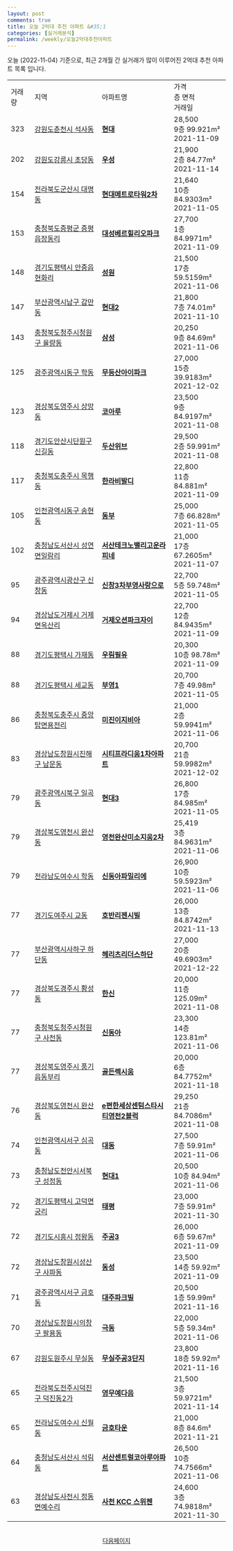 ```yaml
---
layout: post
comments: true
title: 오늘 2억대 추천 아파트 &#35;1
categories: [실거래분석]
permalink: /weekly/오늘2억대추천아파트
---
```


오늘 (2022-11-04) 기준으로, 최근 2개월 간 실거래가 많이 이루어진 2억대 추천 아파트 목록 입니다.

<table class="sortable">
  <tr>
    <td>거래량</td>
    <td>지역</td>
    <td>아파트명</td>
    <td>가격<br>층 면적<br>거래일</td>
  </tr>

  <tr class="item">
    <td>323</td>
    <td><a href="/apt/강원도춘천시석사동">강원도춘천시 석사동</a></td>
    <td style="font-weight: bold;"><a href="/apt/강원도춘천시석사동현대">현대</a></td>
    <td>28,500<br>9층  99.921m²<br>2021-11-09</td>
  </tr>

  <tr class="item">
    <td>202</td>
    <td><a href="/apt/강원도강릉시초당동">강원도강릉시 초당동</a></td>
    <td style="font-weight: bold;"><a href="/apt/강원도강릉시초당동우성">우성</a></td>
    <td>21,900<br>2층  84.77m²<br>2021-11-14</td>
  </tr>

  <tr class="item">
    <td>154</td>
    <td><a href="/apt/전라북도군산시대명동">전라북도군산시 대명동</a></td>
    <td style="font-weight: bold;"><a href="/apt/전라북도군산시대명동현대메트로타워2차">현대메트로타워2차</a></td>
    <td>21,640<br>10층  84.9303m²<br>2021-11-05</td>
  </tr>

  <tr class="item">
    <td>153</td>
    <td><a href="/apt/충청북도증평군증평읍장동리">충청북도증평군 증평읍장동리</a></td>
    <td style="font-weight: bold;"><a href="/apt/충청북도증평군증평읍장동리대성베르힐리오파크">대성베르힐리오파크</a></td>
    <td>27,700<br>1층  84.9971m²<br>2021-11-09</td>
  </tr>

  <tr class="item">
    <td>148</td>
    <td><a href="/apt/경기도평택시안중읍현화리">경기도평택시 안중읍현화리</a></td>
    <td style="font-weight: bold;"><a href="/apt/경기도평택시안중읍현화리성원">성원</a></td>
    <td>21,500<br>17층  59.5159m²<br>2021-11-06</td>
  </tr>

  <tr class="item">
    <td>147</td>
    <td><a href="/apt/부산광역시남구감만동">부산광역시남구 감만동</a></td>
    <td style="font-weight: bold;"><a href="/apt/부산광역시남구감만동현대2">현대2</a></td>
    <td>21,800<br>7층  74.01m²<br>2021-11-10</td>
  </tr>

  <tr class="item">
    <td>143</td>
    <td><a href="/apt/충청북도청주시청원구율량동">충청북도청주시청원구 율량동</a></td>
    <td style="font-weight: bold;"><a href="/apt/충청북도청주시청원구율량동삼성">삼성</a></td>
    <td>20,250<br>9층  84.69m²<br>2021-11-06</td>
  </tr>

  <tr class="item">
    <td>125</td>
    <td><a href="/apt/광주광역시동구학동">광주광역시동구 학동</a></td>
    <td style="font-weight: bold;"><a href="/apt/광주광역시동구학동무등산아이파크">무등산아이파크</a></td>
    <td>27,000<br>15층  39.9183m²<br>2021-12-02</td>
  </tr>

  <tr class="item">
    <td>123</td>
    <td><a href="/apt/경상북도영주시상망동">경상북도영주시 상망동</a></td>
    <td style="font-weight: bold;"><a href="/apt/경상북도영주시상망동코아루">코아루</a></td>
    <td>23,500<br>9층  84.9197m²<br>2021-11-08</td>
  </tr>

  <tr class="item">
    <td>118</td>
    <td><a href="/apt/경기도안산시단원구신길동">경기도안산시단원구 신길동</a></td>
    <td style="font-weight: bold;"><a href="/apt/경기도안산시단원구신길동두산위브">두산위브</a></td>
    <td>29,500<br>2층  59.991m²<br>2021-11-08</td>
  </tr>

  <tr class="item">
    <td>117</td>
    <td><a href="/apt/충청북도충주시목행동">충청북도충주시 목행동</a></td>
    <td style="font-weight: bold;"><a href="/apt/충청북도충주시목행동한라비발디">한라비발디</a></td>
    <td>22,800<br>11층  84.881m²<br>2021-11-09</td>
  </tr>

  <tr class="item">
    <td>105</td>
    <td><a href="/apt/인천광역시동구송현동">인천광역시동구 송현동</a></td>
    <td style="font-weight: bold;"><a href="/apt/인천광역시동구송현동동부">동부</a></td>
    <td>25,000<br>7층  66.828m²<br>2021-11-05</td>
  </tr>

  <tr class="item">
    <td>102</td>
    <td><a href="/apt/충청남도서산시성연면일람리">충청남도서산시 성연면일람리</a></td>
    <td style="font-weight: bold;"><a href="/apt/충청남도서산시성연면일람리서산테크노밸리고운라피네">서산테크노밸리고운라피네</a></td>
    <td>21,000<br>17층  67.2605m²<br>2021-11-07</td>
  </tr>

  <tr class="item">
    <td>95</td>
    <td><a href="/apt/광주광역시광산구신창동">광주광역시광산구 신창동</a></td>
    <td style="font-weight: bold;"><a href="/apt/광주광역시광산구신창동신창3차부영사랑으로">신창3차부영사랑으로</a></td>
    <td>22,700<br>5층  59.748m²<br>2021-11-05</td>
  </tr>

  <tr class="item">
    <td>94</td>
    <td><a href="/apt/경상남도거제시거제면옥산리">경상남도거제시 거제면옥산리</a></td>
    <td style="font-weight: bold;"><a href="/apt/경상남도거제시거제면옥산리거제오션파크자이">거제오션파크자이</a></td>
    <td>22,700<br>12층  84.9435m²<br>2021-11-09</td>
  </tr>

  <tr class="item">
    <td>88</td>
    <td><a href="/apt/경기도평택시가재동">경기도평택시 가재동</a></td>
    <td style="font-weight: bold;"><a href="/apt/경기도평택시가재동우림필유">우림필유</a></td>
    <td>20,300<br>10층  98.78m²<br>2021-11-09</td>
  </tr>

  <tr class="item">
    <td>88</td>
    <td><a href="/apt/경기도평택시세교동">경기도평택시 세교동</a></td>
    <td style="font-weight: bold;"><a href="/apt/경기도평택시세교동부영1">부영1</a></td>
    <td>20,700<br>7층  49.98m²<br>2021-11-05</td>
  </tr>

  <tr class="item">
    <td>86</td>
    <td><a href="/apt/충청북도충주시중앙탑면용전리">충청북도충주시 중앙탑면용전리</a></td>
    <td style="font-weight: bold;"><a href="/apt/충청북도충주시중앙탑면용전리미진이지비아">미진이지비아</a></td>
    <td>21,000<br>2층  59.9941m²<br>2021-11-06</td>
  </tr>

  <tr class="item">
    <td>83</td>
    <td><a href="/apt/경상남도창원시진해구남문동">경상남도창원시진해구 남문동</a></td>
    <td style="font-weight: bold;"><a href="/apt/경상남도창원시진해구남문동시티프라디움1차아파트">시티프라디움1차아파트</a></td>
    <td>20,700<br>21층  59.9982m²<br>2021-12-02</td>
  </tr>

  <tr class="item">
    <td>79</td>
    <td><a href="/apt/광주광역시북구일곡동">광주광역시북구 일곡동</a></td>
    <td style="font-weight: bold;"><a href="/apt/광주광역시북구일곡동현대3">현대3</a></td>
    <td>26,800<br>17층  84.985m²<br>2021-11-05</td>
  </tr>

  <tr class="item">
    <td>79</td>
    <td><a href="/apt/경상북도영천시완산동">경상북도영천시 완산동</a></td>
    <td style="font-weight: bold;"><a href="/apt/경상북도영천시완산동영천완산미소지움2차">영천완산미소지움2차</a></td>
    <td>25,419<br>3층  84.9631m²<br>2021-11-06</td>
  </tr>

  <tr class="item">
    <td>79</td>
    <td><a href="/apt/전라남도여수시학동">전라남도여수시 학동</a></td>
    <td style="font-weight: bold;"><a href="/apt/전라남도여수시학동신동아파밀리에">신동아파밀리에</a></td>
    <td>26,900<br>10층  59.5923m²<br>2021-11-06</td>
  </tr>

  <tr class="item">
    <td>77</td>
    <td><a href="/apt/경기도여주시교동">경기도여주시 교동</a></td>
    <td style="font-weight: bold;"><a href="/apt/경기도여주시교동호반리젠시빌">호반리젠시빌</a></td>
    <td>26,000<br>13층  84.8742m²<br>2021-11-13</td>
  </tr>

  <tr class="item">
    <td>77</td>
    <td><a href="/apt/부산광역시사하구하단동">부산광역시사하구 하단동</a></td>
    <td style="font-weight: bold;"><a href="/apt/부산광역시사하구하단동헤리츠리더스하단">헤리츠리더스하단</a></td>
    <td>27,000<br>20층  49.6903m²<br>2021-12-22</td>
  </tr>

  <tr class="item">
    <td>77</td>
    <td><a href="/apt/경상북도경주시황성동">경상북도경주시 황성동</a></td>
    <td style="font-weight: bold;"><a href="/apt/경상북도경주시황성동한신">한신</a></td>
    <td>20,000<br>11층  125.09m²<br>2021-11-08</td>
  </tr>

  <tr class="item">
    <td>77</td>
    <td><a href="/apt/충청북도청주시청원구사천동">충청북도청주시청원구 사천동</a></td>
    <td style="font-weight: bold;"><a href="/apt/충청북도청주시청원구사천동신동아">신동아</a></td>
    <td>23,300<br>14층  123.81m²<br>2021-11-06</td>
  </tr>

  <tr class="item">
    <td>77</td>
    <td><a href="/apt/경상북도영주시풍기읍동부리">경상북도영주시 풍기읍동부리</a></td>
    <td style="font-weight: bold;"><a href="/apt/경상북도영주시풍기읍동부리골든렉시움">골든렉시움</a></td>
    <td>20,000<br>6층  84.7752m²<br>2021-11-18</td>
  </tr>

  <tr class="item">
    <td>76</td>
    <td><a href="/apt/경상북도영천시완산동">경상북도영천시 완산동</a></td>
    <td style="font-weight: bold;"><a href="/apt/경상북도영천시완산동e편한세상센텀스타시티영천2블럭">e편한세상센텀스타시티영천2블럭</a></td>
    <td>29,250<br>21층  84.7086m²<br>2021-11-08</td>
  </tr>

  <tr class="item">
    <td>74</td>
    <td><a href="/apt/인천광역시서구심곡동">인천광역시서구 심곡동</a></td>
    <td style="font-weight: bold;"><a href="/apt/인천광역시서구심곡동대동">대동</a></td>
    <td>27,500<br>7층  59.91m²<br>2021-11-06</td>
  </tr>

  <tr class="item">
    <td>73</td>
    <td><a href="/apt/충청남도천안시서북구성정동">충청남도천안시서북구 성정동</a></td>
    <td style="font-weight: bold;"><a href="/apt/충청남도천안시서북구성정동현대1">현대1</a></td>
    <td>20,500<br>10층  84.94m²<br>2021-11-06</td>
  </tr>

  <tr class="item">
    <td>72</td>
    <td><a href="/apt/경기도평택시고덕면궁리">경기도평택시 고덕면궁리</a></td>
    <td style="font-weight: bold;"><a href="/apt/경기도평택시고덕면궁리태평">태평</a></td>
    <td>23,000<br>7층  59.91m²<br>2021-11-30</td>
  </tr>

  <tr class="item">
    <td>72</td>
    <td><a href="/apt/경기도시흥시정왕동">경기도시흥시 정왕동</a></td>
    <td style="font-weight: bold;"><a href="/apt/경기도시흥시정왕동주공3">주공3</a></td>
    <td>26,000<br>6층  59.67m²<br>2021-11-09</td>
  </tr>

  <tr class="item">
    <td>72</td>
    <td><a href="/apt/경상남도창원시성산구사파동">경상남도창원시성산구 사파동</a></td>
    <td style="font-weight: bold;"><a href="/apt/경상남도창원시성산구사파동동성">동성</a></td>
    <td>23,500<br>14층  59.92m²<br>2021-11-09</td>
  </tr>

  <tr class="item">
    <td>71</td>
    <td><a href="/apt/광주광역시서구금호동">광주광역시서구 금호동</a></td>
    <td style="font-weight: bold;"><a href="/apt/광주광역시서구금호동대주파크빌">대주파크빌</a></td>
    <td>20,500<br>1층  59.99m²<br>2021-11-16</td>
  </tr>

  <tr class="item">
    <td>70</td>
    <td><a href="/apt/경상남도창원시의창구팔용동">경상남도창원시의창구 팔용동</a></td>
    <td style="font-weight: bold;"><a href="/apt/경상남도창원시의창구팔용동극동">극동</a></td>
    <td>22,000<br>5층  59.34m²<br>2021-11-06</td>
  </tr>

  <tr class="item">
    <td>67</td>
    <td><a href="/apt/강원도원주시무실동">강원도원주시 무실동</a></td>
    <td style="font-weight: bold;"><a href="/apt/강원도원주시무실동무실주공3단지">무실주공3단지</a></td>
    <td>23,800<br>18층  59.92m²<br>2021-11-16</td>
  </tr>

  <tr class="item">
    <td>65</td>
    <td><a href="/apt/전라북도전주시덕진구덕진동2가">전라북도전주시덕진구 덕진동2가</a></td>
    <td style="font-weight: bold;"><a href="/apt/전라북도전주시덕진구덕진동2가영무예다음">영무예다음</a></td>
    <td>21,500<br>3층  59.9721m²<br>2021-11-14</td>
  </tr>

  <tr class="item">
    <td>65</td>
    <td><a href="/apt/전라남도여수시신월동">전라남도여수시 신월동</a></td>
    <td style="font-weight: bold;"><a href="/apt/전라남도여수시신월동금호타운">금호타운</a></td>
    <td>21,000<br>8층  84.6m²<br>2021-11-21</td>
  </tr>

  <tr class="item">
    <td>64</td>
    <td><a href="/apt/충청남도서산시석림동">충청남도서산시 석림동</a></td>
    <td style="font-weight: bold;"><a href="/apt/충청남도서산시석림동서산센트럴코아루아파트">서산센트럴코아루아파트</a></td>
    <td>26,500<br>10층  74.7566m²<br>2021-11-06</td>
  </tr>

  <tr class="item">
    <td>63</td>
    <td><a href="/apt/경상남도사천시정동면예수리">경상남도사천시 정동면예수리</a></td>
    <td style="font-weight: bold;"><a href="/apt/경상남도사천시정동면예수리사천KCC스위첸">사천 KCC 스위첸</a></td>
    <td>24,600<br>3층  74.9818m²<br>2021-11-30</td>
  </tr>

  <tr>
      <script async src="https://pagead2.googlesyndication.com/pagead/js/adsbygoogle.js?client=ca-pub-3485438051770037"
          crossorigin="anonymous"></script>
      <ins class="adsbygoogle"
          style="display:block"
          data-ad-format="fluid"
          data-ad-layout-key="-fb+5w+4e-db+86"
          data-ad-client="ca-pub-3485438051770037"
          data-ad-slot="1827090281"></ins>
      <script>
          (adsbygoogle = window.adsbygoogle || []).push({});
      </script>
  </tr>
    
</table>

<br>
<center><a href="/weekly/오늘2억대추천아파트2">다음페이지</a></center>
<br><br>
